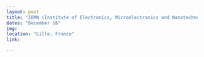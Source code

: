 ```yaml
---
layout: post
title: "IEMN (Institute of Electronics, Microelectronics and Nanotechnology) Group Seminar"
dates: "December 16"
img: 
location: "Lille, France"
link: 

---
```

